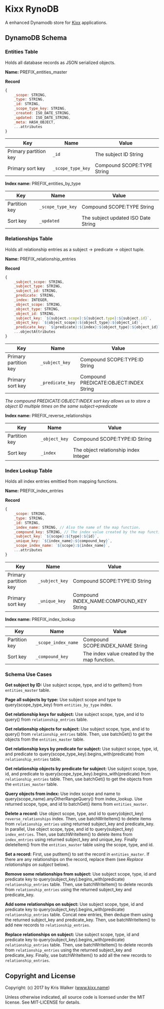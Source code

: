 Kixx RynoDB
===========
A enhanced Dynamodb store for [Kixx](https://github.com/kixxauth/kixx) applications.

## DynamoDB Schema

### Entities Table
Holds all database records as JSON serialized objects.

__Name:__ PREFIX_entities_master

__Record__

```js
{
    _scope: STRING,
    _type: STRING,
    _id: STRING,
    _scope_type_key: STRING,
    _created: ISO_DATE_STRING,
    _updated: ISO_DATE_STRING,
    _meta: HASH_OBJECT,
    ...attributes
}
```

Key                   | Name              | Value
--------------------- | ----------------- | -----
Primary partition key | `_id`             | The subject ID String
Primary sort key      | `_scope_type_key` | Compound SCOPE:TYPE String

__Index name:__ PREFIX_entities_by_type

Key           | Name              | Value
------------- | ----------------- | -----
Partition key | `_scope_type_key` | Compound SCOPE:TYPE String
Sort key      | `_updated`        | The subject updated ISO Date String

### Relationships Table
Holds all relationship entries as a subject -> predicate -> object tuple.

__Name:__ PREFIX_relationship_entries

__Record__

```js
{
    _subject_scope: STRING,
    _subject_type: STRING,
    _subject_id: STRING,
    _predicate: STRING,
    _index: INTEGER,
    _object_scope: STRING,
    _object_type: STRING,
    _object_id: STRING,
    _subject_key: `${subject.scope}:${subject.type}:${subject.id}`,
    _object_key: `${object_scope}:${object_type}:${object_id}`,
    _predicate_key: `${predicate}:${index}:${object_type}:${object_id}`,
    ...objectAttributes
}
```

Key                   | Name             | Value
--------------------- | ---------------- | -----
Primary partition key | `_subject_key`   | Compound SCOPE:TYPE:ID String
Primary sort key      | `_predicate_key` | Compound PREDICATE:OBJECT:INDEX String

*The compound PREDICATE:OBJECT:INDEX sort key allows us to store a object ID multiple times on the same subject->predicate*

__Index name:__ PREFIX_reverse_relationships

Key           | Name          | Value
------------- | ------------- | -----
Partition key | `_object_key` | Compound SCOPE:TYPE:ID String
Sort key      | `_index`      | The object relationship index Integer

### Index Lookup Table
Holds all index entries emittied from mapping functions.

__Name:__ PREFIX_index_entries

__Record__

```js
{
    _scope: STRING,
    _type: STRING,
    _id: STRING,
    _index_name: STRING, // Also the name of the map function.
    _compound_key: STRING, // The index value created by the map function.
    _subject_key: `${scope}:${type}:${id}`,
    _unique_key: `${index_name}:${compound_key}`,
    _scope_index_name: `${scope}:${index_name}`,
    ...attributes
}
```

Key                   | Name           | Value
--------------------- | -------------- | -----
Primary partition key | `_subject_key` | Compound SCOPE:TYPE:ID String
Primary sort key      | `_unique_key`  | Compound INDEX_NAME:COMPOUND_KEY String

__Index name:__ PREFIX_index_lookup

Key           | Name                | Value
------------- | ------------------- | -----
Partition key | `_scope_index_name` | Compound SCOPE:INDEX_NAME String
Sort key      | `_compound_key`     | The index value created by the map function.

### Schema Use Cases

__Get subject by ID:__ Use subject scope, type, and id to getItem() from `entities_master` table.

__Page all subjects by type:__ Use subject scope and type to query(scope_type_key) from `entities_by_type` index.

__Get relationship keys for subject:__ Use subject scope, type, and id to query() from `relationship_entries` table.

__Get relationship objects for subject:__ Use subject scope, type, and id to query() from `relationship_entries` table. Then, use batchGet() to get the objects from the `entities_master` table.

__Get relationship keys by predicate for subject:__ Use subject scope, type, id, and predicate to query(scope_type_key).begins_with(predicate) from `relationship_entries` table.

__Get relationship objects by predicate for subject:__ Use subject scope, type, id, and predicate to query(scope_type_key).begins_with(predicate) from `relationship_entries` table. Then, use batchGet() to get the objects from the `entities_master` table.

__Query objects from index:__ Use index scope and name to query(scope_name).anyOtherRangeQuery() from index_lookup. Use returned scope, type, and id to batchGet() items from `entities_master`.

__Delete a record:__ Use object scope, type, and id to query(object_key) `reverse_relationships` index. Then, use batchWriteItem() to delete items from `relationship_entries` using returned subject_key and predicate_key. In parallel, Use object scope, type, and id to query(subject_key) `index_entries`. Then, use batchWriteItem() to delete items from `index_entries` using returned subject_key and unique_key. Finally deleteItem() from the `entities_master` table using the scope, type, and id.

__Set a record:__ First, use putItem() to set the record in `entities_master`. If there are any relationships on the record, replace them (see *Replace relationships on subject* below).

__Remove some relationships from subject:__ Use subject scope, type, id and predicate key to query(subject_key).begins_with(predicate) `relationship_entries` table. Then, use batchWriteItem() to delete records from `relationship_entries` using the returned subject_key and predicate_key.

__Add some relationships on subject:__ Use subject scope, type, id and predicate key to query(subject_key).begins_with(predicate) `relationship_entries` table. Concat new entries, then dedupe them using the returned subject_key and predicate_key. Then, use batchWriteItem() to add new records to `relationship_entries`.

__Replace relationships on subject:__ Use subject scope, type, id and predicate key to query(subject_key).begins_with(predicate) `relationship_entries` table. Then, use batchWriteItem() to delete records from `relationship_entries` using the returned subject_key and predicate_key. Finally, use batchWriteItem() to add all the new records to `relationship_entries`.

Copyright and License
---------------------
Copyright: (c) 2017 by Kris Walker (www.kixx.name)

Unless otherwise indicated, all source code is licensed under the MIT license. See MIT-LICENSE for details.

